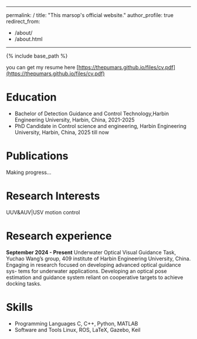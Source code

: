 
---
permalink: /
title: "This marsop's official website."
author_profile: true
redirect_from: 
  - /about/
  - /about.html
---
{% include base_path %}

you can get my resume here [https://thepumars.github.io/files/cv.pdf](https://thepumars.github.io/files/cv.pdf)


Education
======
* Bachelor of Detection Guidance and Control Technology,Harbin Engineering University, Harbin, China, 2021-2025
* PhD Candidate in Control science and engineering, Harbin Engineering University, Harbin, China, 2025 till now

Publications
======
Making progress...

Research Interests
======
UUV&AUV|USV motion control

Research experience 
======

**September 2024 - Present**
Underwater Optical Visual Guidance Task, Yuchao Wang’s group,
409 institute of Harbin Engineering University, China.
Engaging in research focused on developing advanced optical guidance sys-
tems for underwater applications. Developing an optical pose
estimation and guidance system reliant on cooperative targets to
achieve docking tasks. 

  
Skills
======
* Programming Languages
C, C++, Python, MATLAB
* Software and Tools
Linux, ROS, LaTeX, Gazebo, Keil


<!-- Publications
======
  <ul>{% for post in site.publications reversed %}
    {% include archive-single-cv.html %}
  {% endfor %}</ul>
  
Talks
======
  <ul>{% for post in site.talks reversed %}
    {% include archive-single-talk-cv.html  %}
  {% endfor %}</ul>
  
Teaching
======
  <ul>{% for post in site.teaching reversed %}
    {% include archive-single-cv.html %}
  {% endfor %}</ul>
  
Service and leadership
======
* Currently signed in to 43 different slack teams这是一段被注释掉的文字 -->
